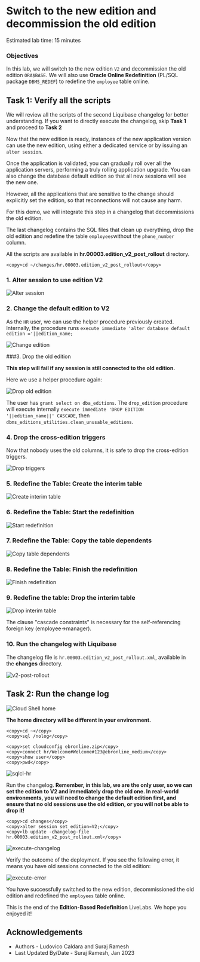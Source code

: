 # Switch to the new edition and decommission the old edition

Estimated lab time: 15 minutes

### Objectives

In this lab, we will switch to the new edition `V2` and decommission the old edition `ORA$BASE`. We will also use **Oracle Online Redefinition** (PL/SQL package `DBMS_REDEF`) to redefine the `employee` table online.

## Task 1: Verify all the scripts 

We will review all the scripts of the second Liquibase changelog for better understanding. If you want to directly execute the changelog, skip **Task 1** and proceed to **Task 2** 

Now that the new edition is ready, instances of the new application version can use the new edition, using either a dedicated service or by issuing an `alter session`.

Once the application is validated, you can gradually roll over all the application servers, performing a truly rolling application upgrade.
You can also change the database default edition so that all new sessions will see the new one.

However, all the applications that are sensitive to the change should explicitly set the edition, so that reconnections will not cause any harm.

For this demo, we will integrate this step in a changelog that decommissions the old edition.

The last changelog contains the SQL files that clean up everything, drop the old edition and redefine the table `employees`without the `phone_number` column.

All the scripts are available in **hr.00003.edition\_v2\_post_rollout** directory.

```text
<copy>cd ~/changes/hr.00003.edition_v2_post_rollout</copy>
```

### 1. Alter session to use edition V2

![Alter session](images/alter-session.png " ")

### 2. Change the default edition to V2

As the `HR` user, we can use the helper procedure previously created. Internally, the procedure runs `execute immediate 'alter database default edition ='||edition_name;`

![Change edition](images/change-edition.png " ")

###3. Drop the old edition

**This step will fail if any session is still connected to the old edition.**

Here we use a helper procedure again:

![Drop old edition](images/drop-old-edition.png " ")

The user has `grant select on dba_editions`. The `drop_edition` procedure will execute internally `execute immediate 'DROP EDITION '||edition_name||' CASCADE`, then `dbms_editions_utilities.clean_unusable_editions`.


### 4. Drop the cross-edition triggers

Now that nobody uses the old columns, it is safe to drop the cross-edition triggers.

![Drop triggers](images/drop-triggers.png " ")

### 5. Redefine the Table: Create the interim table

![Create interim table](images/create-interim-table.png " ")

### 6. Redefine the Table: Start the redefinition

![Start redefinition](images/start-redef.png " ")

### 7. Redefine the Table: Copy the table dependents

![Copy table dependents](images/copy-table-dependents.png " ")

### 8. Redefine the Table: Finish the redefinition

![Finish redefinition](images/finish-redef.png " ")

### 9. Redefine the table: Drop the interim table

![Drop interim table](images/drop-interim.png " ")

The clause "cascade constraints" is necessary for the self-referencing foreign key (employee->manager).

### 10. Run the changelog with Liquibase

The changelog file is `hr.00003.edition_v2_post_rollout.xml`, available in the **changes** directory.

![v2-post-rollout](images/v2-post-rollout.png " ")

## Task 2: Run the change log 

![Cloud Shell home](images/cloudshell-home.png " ")

**The home directory will be different in your environment.**

```text
<copy>cd ~</copy>
<copy>sql /nolog</copy>
```


```text
<copy>set cloudconfig ebronline.zip</copy>
<copy>connect hr/Welcome#Welcome#123@ebronline_medium</copy>
<copy>show user</copy>
<copy>pwd</copy>
```

![sqlcl-hr](images/sqlcl-hr.png " ")

Run the changelog. **Remember, in this lab, we are the only user, so we can set the edition to V2 and immediately drop the old one. In real-world environments, you will need to change the default edition first, and ensure that no old sessions use the old edition, or you will not be able to drop it!**

```text
<copy>cd changes</copy>
<copy>alter session set edition=V2;</copy>
<copy>lb update -changelog-file hr.00003.edition_v2_post_rollout.xml</copy>
```
![execute-changelog](images/execute-changelog.png " ")

Verify the outcome of the deployment. If you see the following error, it means you have old sessions connected to the old edition:

![execute-error](images/execute-error.png " ")

You have successfully switched to the new edition, decommissioned the old edition and redefined the `employees` table online.

This is the end of the **Edition-Based Redefinition** LiveLabs. We hope you enjoyed it!

## Acknowledgements

- Authors - Ludovico Caldara and Suraj Ramesh
- Last Updated By/Date - Suraj Ramesh, Jan 2023
